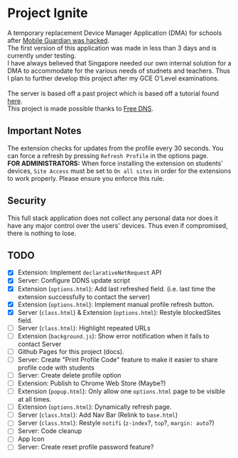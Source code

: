 # Project Ignite
A temporary replacement Device Manager Application (DMA) for schools after [Mobile Guardian was hacked](https://www.channelnewsasia.com/singapore/mobile-guardian-application-remove-cybersecurity-incident-moe-4526676).<br>
The first version of this application was made in less than 3 days and is currently under testing.
<br>
I have always believed that Singapore needed our own internal solution for a DMA to accommodate for the various needs of studnets and teachers. Thus I plan to further develop this project after my GCE O'Level examinations.<br>
<br>
The server is based off a past project which is based off a tutorial found [here](https://www.digitalocean.com/community/tutorials/how-to-add-authentication-to-your-app-with-flask-login).
<br>
This project is made possible thanks to [Free DNS](https://freedns.afraid.org/).

## Important Notes
The extension checks for updates from the profile every 30 seconds. You can force a refresh by pressing `Refresh Profile` in the options page.<br>
**FOR ADMINISTRATORS:** When force installing the extension on students' devices, `Site Access` must be set to `On all sites` in order for the extensions to work properly. Please ensure you enforce this rule.
## Security
This full stack application does not collect any personal data nor does it have any major control over the users' devices. Thus even if compromised, there is nothing to lose.

## TODO
- [x] Extension: Implement `declarativeNetRequest` API
- [x] Server: Configure DDNS update script
- [x] Extension (`options.html`): Add last refreshed field. (i.e. last time the extension successfully to contact the server)
- [x] Extension (`options.html`): Implement manual profile refresh button.
- [x] Server (`class.html`) & Extension (`options.html`): Restyle blockedSites field.
- [ ] Server (`class.html`): Highlight repeated URLs
- [ ] Extension (`background.js`): Show error notification when it fails to contact Server
- [ ] Github Pages for this project (docs).
- [ ] Server: Create "Print Profile Code" feature to make it easier to share profile code with students
- [ ] Server: Create delete profile option
- [ ] Extension: Publish to Chrome Web Store (Maybe?)
- [ ] Extension (`popup.html`): Only allow one `options.html` page to be visible at all times.
- [ ] Extension (`options.html`): Dynamically refresh page.
- [ ] Server (`class.html`): Add Nav Bar (Relink to `base.html`)
- [ ] Server (`class.html`): Restyle `notifi` (`z-index`?, `top`?, `margin: auto`?)
- [ ] Server: Code cleanup
- [ ] App Icon
- [ ] Server: Create reset profile password feature?

